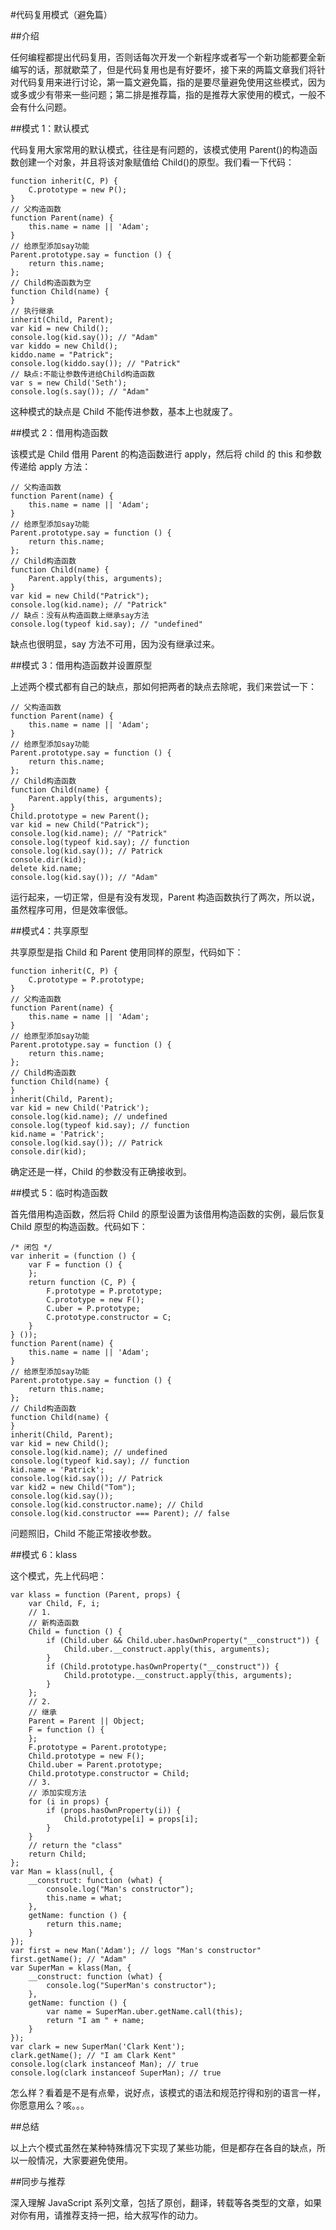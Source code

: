 #代码复用模式（避免篇）

##介绍

任何编程都提出代码复用，否则话每次开发一个新程序或者写一个新功能都要全新编写的话，那就歇菜了，但是代码复用也是有好要坏，接下来的两篇文章我们将针对代码复用来进行讨论，第一篇文避免篇，指的是要尽量避免使用这些模式，因为或多或少有带来一些问题；第二排是推荐篇，指的是推荐大家使用的模式，一般不会有什么问题。

##模式 1：默认模式

代码复用大家常用的默认模式，往往是有问题的，该模式使用 Parent()的构造函数创建一个对象，并且将该对象赋值给 Child()的原型。我们看一下代码：

```
function inherit(C, P) {
    C.prototype = new P();
}
// 父构造函数
function Parent(name) {
    this.name = name || 'Adam';
}
// 给原型添加say功能
Parent.prototype.say = function () {
    return this.name;
};
// Child构造函数为空
function Child(name) {
}
// 执行继承
inherit(Child, Parent);
var kid = new Child();
console.log(kid.say()); // "Adam"
var kiddo = new Child();
kiddo.name = "Patrick";
console.log(kiddo.say()); // "Patrick"
// 缺点:不能让参数传进给Child构造函数
var s = new Child('Seth');
console.log(s.say()); // "Adam"
```

这种模式的缺点是 Child 不能传进参数，基本上也就废了。

##模式 2：借用构造函数

该模式是 Child 借用 Parent 的构造函数进行 apply，然后将 child 的 this 和参数传递给 apply 方法：

```
// 父构造函数
function Parent(name) {
    this.name = name || 'Adam';
}
// 给原型添加say功能
Parent.prototype.say = function () {
    return this.name;
};
// Child构造函数
function Child(name) {
    Parent.apply(this, arguments);
}
var kid = new Child("Patrick");
console.log(kid.name); // "Patrick"
// 缺点：没有从构造函数上继承say方法
console.log(typeof kid.say); // "undefined"
```

缺点也很明显，say 方法不可用，因为没有继承过来。

##模式 3：借用构造函数并设置原型

上述两个模式都有自己的缺点，那如何把两者的缺点去除呢，我们来尝试一下：

```
// 父构造函数
function Parent(name) {
    this.name = name || 'Adam';
}
// 给原型添加say功能
Parent.prototype.say = function () {
    return this.name;
};
// Child构造函数
function Child(name) {
    Parent.apply(this, arguments);
}
Child.prototype = new Parent();
var kid = new Child("Patrick");
console.log(kid.name); // "Patrick"
console.log(typeof kid.say); // function
console.log(kid.say()); // Patrick
console.dir(kid);
delete kid.name;
console.log(kid.say()); // "Adam"
```

运行起来，一切正常，但是有没有发现，Parent 构造函数执行了两次，所以说，虽然程序可用，但是效率很低。

##模式4：共享原型

共享原型是指 Child 和 Parent 使用同样的原型，代码如下：

```
function inherit(C, P) {
    C.prototype = P.prototype;
}
// 父构造函数
function Parent(name) {
    this.name = name || 'Adam';
}
// 给原型添加say功能
Parent.prototype.say = function () {
    return this.name;
};
// Child构造函数
function Child(name) {
}
inherit(Child, Parent);
var kid = new Child('Patrick');
console.log(kid.name); // undefined
console.log(typeof kid.say); // function
kid.name = 'Patrick';
console.log(kid.say()); // Patrick
console.dir(kid);
```

确定还是一样，Child 的参数没有正确接收到。

##模式 5：临时构造函数

首先借用构造函数，然后将 Child 的原型设置为该借用构造函数的实例，最后恢复 Child 原型的构造函数。代码如下：

```
/* 闭包 */
var inherit = (function () {
    var F = function () {
    };
    return function (C, P) {
        F.prototype = P.prototype;
        C.prototype = new F();
        C.uber = P.prototype;
        C.prototype.constructor = C;
    }
} ());
function Parent(name) {
    this.name = name || 'Adam';
}
// 给原型添加say功能
Parent.prototype.say = function () {
    return this.name;
};
// Child构造函数
function Child(name) {
}
inherit(Child, Parent);
var kid = new Child();
console.log(kid.name); // undefined
console.log(typeof kid.say); // function
kid.name = 'Patrick';
console.log(kid.say()); // Patrick
var kid2 = new Child("Tom");
console.log(kid.say()); 
console.log(kid.constructor.name); // Child
console.log(kid.constructor === Parent); // false
```

问题照旧，Child 不能正常接收参数。

##模式 6：klass

这个模式，先上代码吧：

```
var klass = function (Parent, props) {
    var Child, F, i;  
    // 1.
    // 新构造函数
    Child = function () {
        if (Child.uber && Child.uber.hasOwnProperty("__construct")) {
            Child.uber.__construct.apply(this, arguments);
        }
        if (Child.prototype.hasOwnProperty("__construct")) {
            Child.prototype.__construct.apply(this, arguments);
        }
    };  
    // 2.
    // 继承
    Parent = Parent || Object;
    F = function () {
    };
    F.prototype = Parent.prototype;
    Child.prototype = new F();
    Child.uber = Parent.prototype;
    Child.prototype.constructor = Child;  
    // 3.
    // 添加实现方法
    for (i in props) {
        if (props.hasOwnProperty(i)) {
            Child.prototype[i] = props[i];
        }
    }
    // return the "class"
    return Child;
};  
var Man = klass(null, {
    __construct: function (what) {
        console.log("Man's constructor");
        this.name = what;
    },
    getName: function () {
        return this.name;
    }
});  
var first = new Man('Adam'); // logs "Man's constructor"
first.getName(); // "Adam"
var SuperMan = klass(Man, {
    __construct: function (what) {
        console.log("SuperMan's constructor");
    },
    getName: function () {
        var name = SuperMan.uber.getName.call(this);
        return "I am " + name;
    }
});  
var clark = new SuperMan('Clark Kent');
clark.getName(); // "I am Clark Kent"  
console.log(clark instanceof Man); // true
console.log(clark instanceof SuperMan); // true
```

怎么样？看着是不是有点晕，说好点，该模式的语法和规范拧得和别的语言一样，你愿意用么？咳。。。

##总结

以上六个模式虽然在某种特殊情况下实现了某些功能，但是都存在各自的缺点，所以一般情况，大家要避免使用。

##同步与推荐

深入理解 JavaScript 系列文章，包括了原创，翻译，转载等各类型的文章，如果对你有用，请推荐支持一把，给大叔写作的动力。